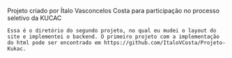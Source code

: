 Projeto criado por Ítalo Vasconcelos Costa para participação no processo seletivo da KUCAC

    Essa é o diretório do segundo projeto, no qual eu mudei o layout do site e implementei o backend. O primeiro projeto com a implementação do html pode ser encontrado em https://github.com/ItaloVCosta/Projeto-Kukac.
